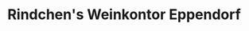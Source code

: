 ---
title: "Rindchen's Weinkontor Eppendorf"
url: /hamburg/rindchens-weinkontor-eppendorf/
shop: Wein
---